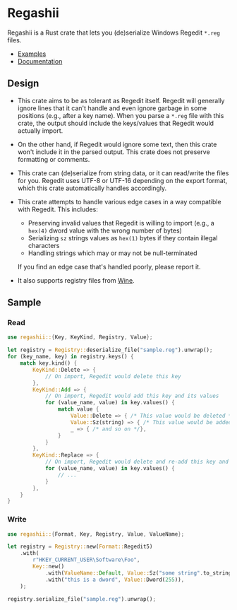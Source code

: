 # Regashii

Regashii is a Rust crate that lets you (de)serialize Windows Regedit `*.reg` files.

* [Examples](https://github.com/mtkennerly/regashii/tree/master/examples)
* [Documentation](https://docs.rs/regashii/latest/regashii/)

## Design
* This crate aims to be as tolerant as Regedit itself.
  Regedit will generally ignore lines that it can't handle
  and even ignore garbage in some positions (e.g., after a key name).
  When you parse a `*.reg` file with this crate,
  the output should include the keys/values that Regedit would actually import.
* On the other hand, if Regedit would ignore some text,
  then this crate won't include it in the parsed output.
  This crate does not preserve formatting or comments.
* This crate can (de)serialize from string data,
  or it can read/write the files for you.
  Regedit uses UTF-8 or UTF-16 depending on the export format,
  which this crate automatically handles accordingly.
* This crate attempts to handle various edge cases in a way compatible with Regedit.
  This includes:

  * Preserving invalid values that Regedit is willing to import
    (e.g., a `hex(4)` dword value with the wrong number of bytes)
  * Serializing `sz` strings values as `hex(1)` bytes if they contain illegal characters
  * Handling strings which may or may not be null-terminated

  If you find an edge case that's handled poorly, please report it.
* It also supports registry files from [Wine](https://www.winehq.org/).

## Sample
### Read
```rust
use regashii::{Key, KeyKind, Registry, Value};

let registry = Registry::deserialize_file("sample.reg").unwrap();
for (key_name, key) in registry.keys() {
    match key.kind() {
        KeyKind::Delete => {
            // On import, Regedit would delete this key
        },
        KeyKind::Add => {
            // On import, Regedit would add this key and its values
            for (value_name, value) in key.values() {
                match value {
                    Value::Delete => { /* This value would be deleted */ },
                    Value::Sz(string) => { /* This value would be added */ }
                    _ => { /* and so on */},
                }
            }
        },
        KeyKind::Replace => {
            // On import, Regedit would delete and re-add this key and its values
            for (value_name, value) in key.values() {
                // ...
            }
        },
    }
}
```

### Write
```rust
use regashii::{Format, Key, Registry, Value, ValueName};

let registry = Registry::new(Format::Regedit5)
    .with(
        r"HKEY_CURRENT_USER\Software\Foo",
        Key::new()
            .with(ValueName::Default, Value::Sz("some string".to_string()))
            .with("this is a dword", Value::Dword(255)),
    );

registry.serialize_file("sample.reg").unwrap();
```
